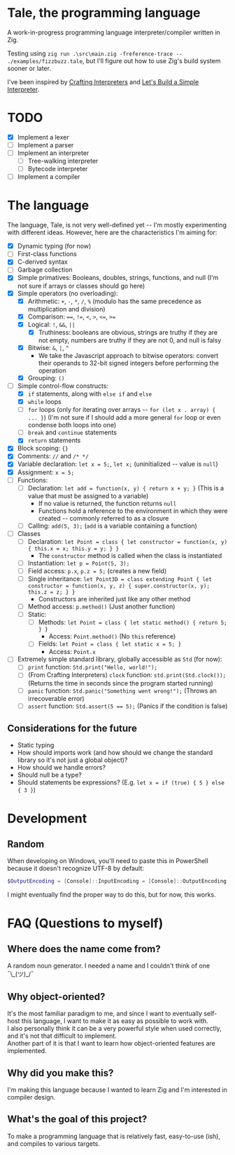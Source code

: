 # Tale, the programming language
A work-in-progress programming language interpreter/compiler written in Zig.

Testing using `zig run .\src\main.zig -freference-trace -- ./examples/fizzbuzz.tale`, but I'll figure out how to use Zig's build system sooner or later.

I've been inspired by [Crafting Interpreters](https://craftinginterpreters.com/) and [Let's Build a Simple Interpreter](https://ruslanspivak.com/lsbasi-part1/).

# TODO
- [x] Implement a lexer
- [ ] Implement a parser
- [ ] Implement an interpreter
  - [ ] Tree-walking interpreter
  - [ ] Bytecode interpreter
- [ ] Implement a compiler

# The language
The language, Tale, is not very well-defined yet -- I'm mostly experimenting with different ideas. However, here are the characteristics I'm aiming for:
- [X] Dynamic typing (for now)
- [ ] First-class functions
- [X] C-derived syntax
- [ ] Garbage collection
- [X] Simple primatives: Booleans, doubles, strings, functions, and null (I'm not sure if arrays or classes should go here)
- [X] Simple operators (no overloading):
  - [X] Arithmetic: `+`, `-`, `*`, `/`, `%` (modulo has the same precedence as multiplication and division)
  - [X] Comparison: `==`, `!=`, `<`, `>`, `<=`, `>=`
  - [X] Logical: `!`, `&&`, `||`
    - [X] Truthiness: booleans are obvious, strings are truthy if they are not empty, numbers are truthy if they are not 0, and null is falsy
  - [X] Bitwise: `&`, `|`, `^`
    - We take the Javascript approach to bitwise operators: convert their operands to 32-bit signed integers before performing the operation
  - [X] Grouping: `()`
- [ ] Simple control-flow constructs:
  - [X] `if` statements, along with `else if` and `else`
  - [X] `while` loops
  - [ ] `for` loops (only for iterating over arrays -- `for (let x . array) { ... }`) (I'm not sure if I should add a more general `for` loop or even condense both loops into one)
  - [ ] `break` and `continue` statements
  - [X] `return` statements
- [X] Block scoping: `{}`
- [X] Comments: `//` and `/* */`
- [X] Variable declaration: `let x = 5;`, `let x;` (uninitialized -- value is `null`)
- [X] Assignment: `x = 5;`
- [ ] Functions:
  - [ ] Declaration: `let add = function(x, y) { return x + y; }` (This is a value that must be assigned to a variable)
    - If no value is returned, the function returns `null`
    - Functions hold a reference to the environment in which they were created -- commonly referred to as a closure
  - [ ] Calling: `add(5, 3);` (`add` is a variable containing a function)
- [ ] Classes
  - [ ] Declaration: `let Point = class { let constructor = function(x, y) { this.x = x; this.y = y; } }`
    - The `constructor` method is called when the class is instantiated
  - [ ] Instantiation: `let p = Point(5, 3);`
  - [ ] Field access: `p.x`, `p.z = 5;` (creates a new field)
  - [ ] Single inheritance: `let Point3D = class extending Point { let constructor = function(x, y, z) { super.constructor(x, y); this.z = z; } }`
    - Constructors are inherited just like any other method
  - [ ] Method access: `p.method()` (Just another function)
  - [ ] Static:
    - [ ] Methods: `let Point = class { let static method() { return 5; } }`
      - Access: `Point.method()` (No `this` reference)
    - [ ] Fields: `let Point = class { let static x = 5; }`
      - Access: `Point.x`
- [ ] Extremely simple standard library, globally accessible as `Std` (for now):
  - [ ] `print` function: `Std.print("Hello, world!");`
  - [ ] (From Crafting Interpreters) `clock` function: `std.print(Std.clock());` (Returns the time in seconds since the program started running)
  - [ ] `panic` function: `Std.panic("Something went wrong!");` (Throws an irrecoverable error)
  - [ ] `assert` function: `Std.assert(5 == 5);` (Panics if the condition is false)

## Considerations for the future
- Static typing
- How should imports work (and how should we change the standard library so it's not just a global object)?
- How should we handle errors?
- Should null be a type?
- Should statements be expressions? (E.g. `let x = if (true) { 5 } else { 3 }`)

# Development

## Random
When developing on Windows, you'll need to paste this in PowerShell because it doesn't recognize UTF-8 by default:
```powershell
$OutputEncoding = [Console]::InputEncoding = [Console]::OutputEncoding = New-Object System.Text.UTF8Encoding
```
I might eventually find the proper way to do this, but for now, this works.

# FAQ (Questions to myself)

## Where does the name come from?
A random noun generator. I needed a name and I couldn't think of one ¯\\\_(ツ)_/¯

## Why object-oriented?
It's the most familiar paradigm to me, and since I want to eventually self-host this language, I want to make it as easy as possible to work with.  
I also personally think it can be a very powerful style when used correctly, and it's not that difficult to implement.  
Another part of it is that I want to learn how object-oriented features are implemented.  

## Why did you make this?
I'm making this language because I wanted to learn Zig and I'm interested in compiler design.

## What's the goal of this project?
To make a programming language that is relatively fast, easy-to-use (ish), and compiles to various targets.